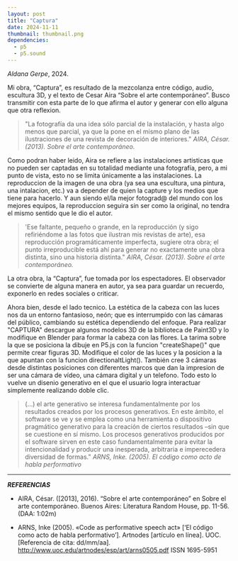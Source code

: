 ```yaml
---
layout: post
title: "Captura"
date: 2024-11-11
thumbnail: thumbnail.png
dependencies:
  - p5
  - p5.sound
---
```


<div id="div-sketch">
  <script type="text/javascript" src="sketch.js"></script>
</div>

_Aldana Gerpe_, 2024.


Mi obra, “Captura”, es resultado de la mezcolanza entre código, audio, escultura 3D, y el texto de Cesar Aira “Sobre el arte contemporáneo”. Busco transmitir con esta parte de lo que afirma el autor y generar con ello alguna que otra reflexion. 

>"La fotografía da una
idea sólo parcial de la instalación, y hasta algo menos que parcial, ya que la pone en el mismo plano de las ilustraciones de una revista de decoración de interiores." 
*AIRA, César. (2013). Sobre el arte contemporáneo.*

Como podran haber leido, Aira se refiere a las instalaciones artisticas que no pueden ser captadas en su totalidad mediante una fotografía, pero, a mi punto de vista, esto no se limita únicamente a las instalaciones. La reproduccion de la imagen de una obra (ya sea una escultura, una pintura, una intalacion, etc.) va a depender de quien la capture y los medios que tiene para hacerlo. Y aun siendo el/la mejor fotograd@ del mundo con los mejores equipos, la reproduccion seguira sin ser como la original, no tendra el mismo sentido que le dio el autor.

>'Ese faltante, pequeño o grande, en la reproducción (y sigo refiriéndome a las fotos que
ilustran mis revistas de arte), esa reproducción programáticamente imperfecta, sugiere otra obra; el punto irreproducible está ahí para generar no exactamente una obra distinta, sino una historia distinta." *AIRA, César. (2013). Sobre el arte contemporáneo.*

La otra obra, la “Captura”, fue tomada por los espectadores. El observador se convierte de alguna manera en autor, ya sea para guardar un recuerdo, exponerlo en redes sociales o criticar. 

Ahora bien, desde el lado tecnico. La estética de la cabeza con las luces nos da un entorno fantasioso, neón; que es interrumpido con las cámaras del público, cambiando su estética dependiendo del enfoque. 
Para realizar "CAPTURA" descargue algunos modelos 3D de la biblioteca de Paint3D y lo modifique en Blender para formar la cabeza con las flores. La tarima sobre la que se posiciona la dibuje en P5.js con la funcion "createShape()" que permite crear figuras 3D. Modifique el color de las luces y la posicion a la que apuntan con la funcion directionaltLight(). También cree 3 cámaras desde distintas posiciones con diferentes marcos que dan la impresion de ser una cámara de vídeo, una cámara digital y un telefono. Todo esto lo vuelve un disenio generativo en el que el usuario logra interactuar simplemente realizando doble clic. 

>(...) el arte generativo se interesa fundamentalmente por los resultados creados por los procesos generativos. En este ámbito, el software se ve y se emplea como una herramienta o dispositivo pragmático generativo para la creación de ciertos resultados –sin que se cuestione en sí mismo. Los procesos generativos producidos por el software sirven en este caso fundamentalmente para evitar la intencionalidad y producir una inesperada, arbitraria e imperecedera diversidad de formas." *ARNS, Inke. (2005). El código como acto de habla performativo*

---
***REFERENCIAS***

- AIRA, César. ([2013], 2016). “Sobre el arte contemporáneo” en Sobre el arte contemporáneo. Buenos Aires: Literatura Random House, pp. 11-56. (DAA: 1:02m)

- ARNS, Inke (2005). «Code as performative speech act» [‘El código como acto de habla performativo’]. Artnodes [artículo en
línea]. UOC. [Referencia de cita: dd/mm/aa].
<http://www.uoc.edu/artnodes/esp/art/arns0505.pdf>
ISSN 1695-5951

